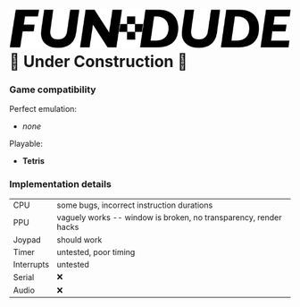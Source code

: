 # ![FUN DUDE](src/web/logo.svg) <br> 🚧 Under Construction 🚧

### Game compatibility

Perfect emulation:
- _none_

Playable:
- **Tetris**

### Implementation details

| | |
|-|-|
| CPU | some bugs, incorrect instruction durations |
| PPU | vaguely works -- window is broken, no transparency, render hacks |
| Joypad | should work |
| Timer | untested, poor timing |
| Interrupts | untested |
| Serial | ❌ |
| Audio | ❌ |
